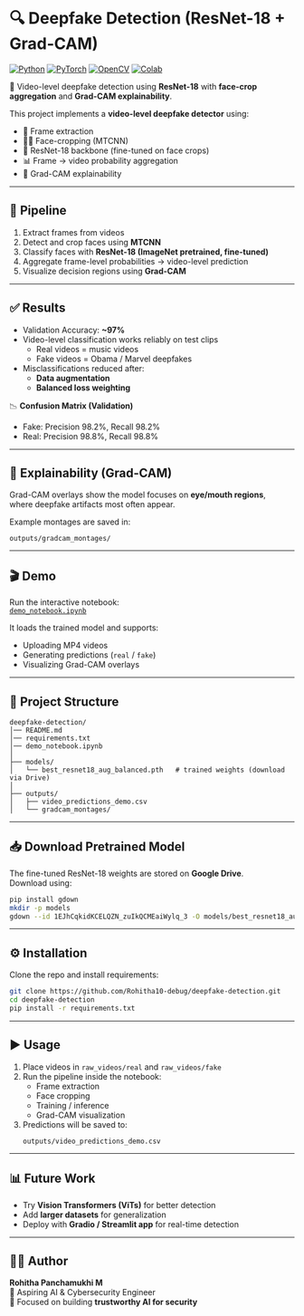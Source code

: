 # 🔍 Deepfake Detection (ResNet-18 + Grad-CAM)

[![Python](https://img.shields.io/badge/Python-3.10-blue.svg)](https://www.python.org/)
[![PyTorch](https://img.shields.io/badge/PyTorch-1.13+-ee4c2c.svg)](https://pytorch.org/)
[![OpenCV](https://img.shields.io/badge/OpenCV-vision-green.svg)](https://opencv.org/)
[![Colab](https://colab.research.google.com/assets/colab-badge.svg)](https://colab.research.google.com/github/Rohitha10-debug/deepfake-detection/blob/main/demo_notebook.ipynb)

🚀 Video-level deepfake detection using **ResNet-18** with **face-crop aggregation** and **Grad-CAM explainability**.



This project implements a **video-level deepfake detector** using:
- 🎥 Frame extraction  
- 🧑‍🎨 Face-cropping (MTCNN)  
- 🧠 ResNet-18 backbone (fine-tuned on face crops)  
- 📊 Frame → video probability aggregation  
- 🔎 Grad-CAM explainability  

---

## 🚀 Pipeline

1. Extract frames from videos  
2. Detect and crop faces using **MTCNN**  
3. Classify faces with **ResNet-18 (ImageNet pretrained, fine-tuned)**  
4. Aggregate frame-level probabilities → video-level prediction  
5. Visualize decision regions using **Grad-CAM**  

---

## ✅ Results

- Validation Accuracy: **~97%**  
- Video-level classification works reliably on test clips  
  - Real videos = music videos  
  - Fake videos = Obama / Marvel deepfakes  
- Misclassifications reduced after:  
  - **Data augmentation**  
  - **Balanced loss weighting**  

📉 **Confusion Matrix (Validation)**  
- Fake: Precision 98.2%, Recall 98.2%  
- Real: Precision 98.8%, Recall 98.8%  

---

## 🔎 Explainability (Grad-CAM)

Grad-CAM overlays show the model focuses on **eye/mouth regions**,  
where deepfake artifacts most often appear.

Example montages are saved in:  
```
outputs/gradcam_montages/
```

---

## 🎬 Demo

Run the interactive notebook:  
[`demo_notebook.ipynb`](./demo_notebook.ipynb)

It loads the trained model and supports:  
- Uploading MP4 videos  
- Generating predictions (`real` / `fake`)  
- Visualizing Grad-CAM overlays  

---

## 📂 Project Structure

```
deepfake-detection/
│── README.md
│── requirements.txt
│── demo_notebook.ipynb
│
├── models/
│   └── best_resnet18_aug_balanced.pth   # trained weights (download via Drive)
│
├── outputs/
│   ├── video_predictions_demo.csv
│   └── gradcam_montages/
```

---

## 📥 Download Pretrained Model

The fine-tuned ResNet-18 weights are stored on **Google Drive**.  
Download using:

```bash
pip install gdown
mkdir -p models
gdown --id 1EJhCqkidKCELQZN_zuIkQCMEaiWylq_3 -O models/best_resnet18_aug_balanced.pth
```

---

## ⚙️ Installation

Clone the repo and install requirements:

```bash
git clone https://github.com/Rohitha10-debug/deepfake-detection.git
cd deepfake-detection
pip install -r requirements.txt
```

---

## ▶️ Usage

1. Place videos in `raw_videos/real` and `raw_videos/fake`  
2. Run the pipeline inside the notebook:  
   - Frame extraction  
   - Face cropping  
   - Training / inference  
   - Grad-CAM visualization  
3. Predictions will be saved to:  
   ```
   outputs/video_predictions_demo.csv
   ```

---

## 📊 Future Work

- Try **Vision Transformers (ViTs)** for better detection  
- Add **larger datasets** for generalization  
- Deploy with **Gradio / Streamlit app** for real-time detection  

---

## 👩‍💻 Author

**Rohitha Panchamukhi M**  
💼 Aspiring AI & Cybersecurity Engineer  
🌟 Focused on building **trustworthy AI for security**
